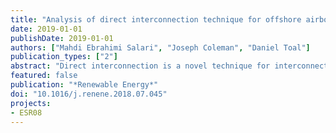 ```yaml
---
title: "Analysis of direct interconnection technique for offshore airborne wind energy systems under normal and fault conditions"
date: 2019-01-01
publishDate: 2019-01-01
authors: ["Mahdi Ebrahimi Salari", "Joseph Coleman", "Daniel Toal"]
publication_types: ["2"]
abstract: "Direct interconnection is a novel technique for interconnecting offshore airborne wind energy (AWE) generators which facilitates the removal of power converters from the offshore generation site. In this technique, unlike the conventional approach, all generators are interconnected directly and after dispatching the generated power to shore, a back to back converter or several paralleled back to back converters change the generated power to grid-compliant power. Considering that the high expenses of offshore operations for back to back converter repair and maintenance and the higher accessibility of shore-side back to back converters, this technique can improve the reliability and economy of the energy generation system. This research aims to implement and study the practicality and reliability of the direct interconnection approach for offshore non-reversing pumping mode airborne wind energy generator systems. The interaction of direct interconnected AWEs in normal and fault conditions is investigated, and synchronisation, frequency control and load sharing control of the AWE farm are examined and discussed."
featured: false
publication: "*Renewable Energy*"
doi: "10.1016/j.renene.2018.07.045"
projects:
- ESR08
---
```


